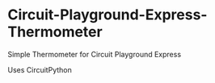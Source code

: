 # Circuit-Playground-Express-Thermometer
Simple Thermometer for Circuit Playground Express 

Uses CircuitPython

